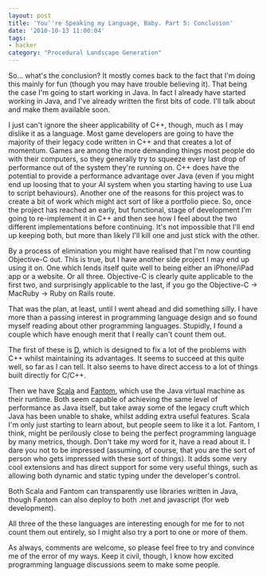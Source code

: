 ```yaml
---
layout: post
title: 'You''re Speaking my Language, Baby. Part 5: Conclusion'
date: '2010-10-13 11:00:04'
tags:
- hacker
category: "Procedural Landscape Generation"
---
```


So... what's the conclusion? It mostly comes back to the fact that I'm doing this mainly for fun (though you may have trouble believing it). That being the case I'm going to start working in Java. In fact I already have started working in Java, and I've already written the first bits of code. I'll talk about and make them available soon.  

<!-- More -->


I just can't ignore the sheer applicability of C++, though, much as I may dislike it as a language. Most game developers are going to have the majority of their legacy code written in C++ and that creates a lot of momentum. Games are among the more demanding things most people do with their computers, so they generally try to squeeze every last drop of performance out of the system they're running on. C++ does have the potential to provide a performance advantage over Java (even if you might end up loosing that to your AI system when you starting having to use Lua to script behaviours). Another one of the reasons for this project was to create a bit of work which might act sort of like a portfolio piece. So, once the project has reached an early, but functional, stage of development I'm going to re-implement it in C++ and then see how I feel about the two different implementations before continuing. It's not impossible that I'll end up keeping both, but more than likely I'll kill one and just stick with the other.  


By a process of elimination you might have realised that I'm now counting Objective-C out. This is true, but I have another side project I may end up using it on. One which lends itself quite well to being either an iPhone/iPad app or a website. Or all three. Objective-C is clearly quite applicable to the first two, and surprisingly applicable to the last, if you go the Objective-C -> MacRuby -> Ruby on Rails route.  

That was the plan, at least, until I went ahead and did something silly. I have more than a passing interest in programming language design and so found myself reading about other programming languages. Stupidly, I found a couple which have enough merit that I really can't count them out.  

The first of these is [D], which is designed to fix a lot of the problems with C++ whilst maintaining its advantages. It seems to succeed at this quite well, so far as I can tell. It also seems to have direct access to a lot of things built directly for C/C++.

[D]: http://www.digitalmars.com/d/

Then we have [Scala] and [Fantom], which use the Java virtual machine as their runtime. Both seem capable of achieving the same level of performance as Java itself, but take away some of the legacy cruft which Java has been unable to shake, whilst adding extra useful features. Scala I'm only just starting to learn about, but people seem to like it a lot. Fantom, I think, might be perilously close to being the perfect programming language by many metrics, though. Don't take my word for it, have a read about it. I dare you not to be impressed (assuming, of course, that you are the sort of person who gets impressed with these sort of things). It adds some very cool extensions and has direct support for some very useful things, such as allowing both dynamic and static typing under the developer's control.  

[Scala]: http://www.scala-lang.org/
[Fantom]: http://fantom.org/

Both Scala and Fantom can transparently use libraries written in Java, though Fantom can also deploy to both .net and javascript (for web development).  

All three of the these languages are interesting enough for me for to not count them out entirely, so I might also try a port to one or more of them.  

As always, comments are welcome, so please feel free to try and convince me of the error of my ways. Keep it civil, though, I know how excited programming language discussions seem to make some people.
